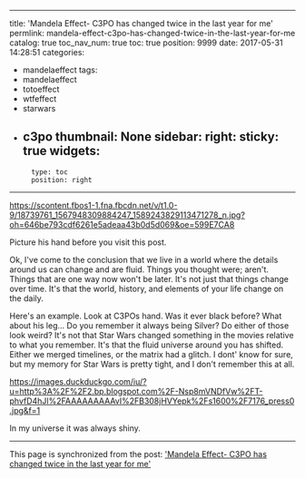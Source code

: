 
---
title: 'Mandela Effect- C3PO has changed twice in the last year for me'
permlink: mandela-effect-c3po-has-changed-twice-in-the-last-year-for-me
catalog: true
toc_nav_num: true
toc: true
position: 9999
date: 2017-05-31 14:28:51
categories:
- mandelaeffect
tags:
- mandelaeffect
- totoeffect
- wtfeffect
- starwars
- c3po
thumbnail: None
sidebar:
    right:
        sticky: true
widgets:
    -
        type: toc
        position: right
---


https://scontent.fbos1-1.fna.fbcdn.net/v/t1.0-9/18739761_1567948309884247_1589243829113471278_n.jpg?oh=646be793cdf6261e5adeaa43b0d5d069&oe=599E7CA8

Picture his hand before you visit this post.  

Ok, I've come to the conclusion that we live in a world where the details around us can change and are fluid.  Things you thought were; aren't.  Things that are one way now won't be later.  It's not just that things change over time.  It's that the world, history, and elements of your life change on the daily.

Here's an example.  Look at C3POs hand.  Was it ever black before?  What about his leg... Do you remember it always being Silver?  Do either of those look weird?  It's not that Star Wars changed something in the movies relative to what you remember.  It's that the fluid universe around you has shifted.  Either we merged timelines, or the matrix had a glitch.  I dont' know for sure, but my memory for Star Wars is pretty tight, and I don't remember this at all.

https://images.duckduckgo.com/iu/?u=http%3A%2F%2F2.bp.blogspot.com%2F-Nsp8mVNDfVw%2FT-phvfD4hJI%2FAAAAAAAAAvI%2FB308jHVYepk%2Fs1600%2F7176_press0.jpg&f=1

In my universe it was always shiny.

- - -

This page is synchronized from the post: ['Mandela Effect- C3PO has changed twice in the last year for me'](https://steemit.com/@aggroed/mandela-effect-c3po-has-changed-twice-in-the-last-year-for-me)
